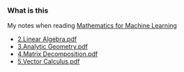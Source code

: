 ### What is this
My notes when reading [Mathematics for Machine Learning](https://mml-book.github.io/)


- [2.Linear Algebra.pdf](https://github.com/higepon/mml/releases/download/0.0.2/2.Linear.Algebra.pdf)
- [3.Analytic Geometry.pdf](https://github.com/higepon/mml/releases/download/0.0.3/3.Analytic.Geometry.pdf)
- [4.Matrix Decomposition.pdf](https://github.com/higepon/mml/releases/download/0.0.4/4.Matrix.Decomposition.pdf)
- [5.Vector Calculus.pdf](https://github.com/higepon/mml/releases/download/0.0.5/5.Vector.Calculus.pdf)
